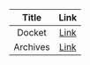 | Title | Link |
| :---: | :---: |
| Docket | [Link](https://trello.com/b/uxU31hff/bcc-provincial-courts-docket) |
| Archives | [Link](https://trello.com/b/MwRGui7W/bcc-2021-archives) |
